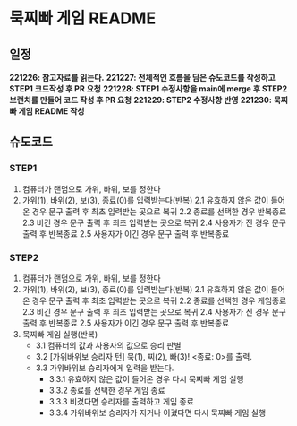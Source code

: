 # 묵찌빠 게임 README

## 일정
**221226: 참고자료를 읽는다.**
**221227: 전체적인 흐름을 담은 슈도코드를 작성하고 STEP1 코드작성 후 PR 요청**
**221228: STEP1 수정사항을 main에 merge 후 STEP2 브랜치를 만들어 코드 작성 후 PR 요청**
**221229: STEP2 수정사항 반영**
**221230: 묵찌빠 게임 README 작성**


## 슈도코드

### STEP1
1. 컴퓨터가 랜덤으로 가위, 바위, 보를 정한다
2. 가위(1), 바위(2), 보(3), 종료(0)를 입력받는다(반복)
    2.1 유효하지 않은 값이 들어온 경우 문구 출력 후 최초 입력받는 곳으로 복귀
    2.2 종료를 선택한 경우 반복종료
    2.3 비긴 경우 문구 출력 후 최초 입력받는 곳으로 복귀
    2.4 사용자가 진 경우 문구 출력 후 반복종료
    2.5 사용자가 이긴 경우 문구 출력 후 반복종료

### STEP2
1. 컴퓨터가 랜덤으로 가위, 바위, 보를 정한다
2. 가위(1), 바위(2), 보(3), 종료(0)를 입력받는다(반복)
    2.1 유효하지 않은 값이 들어온 경우 문구 출력 후 최초 입력받는 곳으로 복귀
    2.2 종료를 선택한 경우 게임종료
    2.3 비긴 경우 문구 출력 후 최초 입력받는 곳으로 복귀
    2.4 사용자가 진 경우 문구 출력 후 반복종료
    2.5 사용자가 이긴 경우 문구 출력 후 반복종료
3. 묵찌빠 게임 실행(반복)
    - 3.1 컴퓨터의 값과 사용자의 값으로 승리 판별
    - 3.2 [가위바위보 승리자 턴] 묵(1), 찌(2), 빠(3)! <종료: 0>를 출력.
    - 3.3 가위바위보 승리자에게 입력을 받는다.
        - 3.3.1 유효하지 않은 값이 들어온 경우 다시 묵찌빠 게임 실행
        - 3.3.2 종료를 선택한 경우 게임 종료
        - 3.3.3 비겼다면 승리자를 출력하고 게임 종료
        - 3.3.4 가위바위보 승리자가 지거나 이겼다면 다시 묵찌빠 게임 실행
